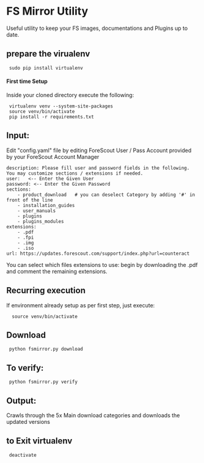 # FS Mirror Utility

Useful utility to keep your FS images, documentations and Plugins up to date.

## prepare the virualenv

```
 sudo pip install virtualenv
```
#### First time Setup

 Inside your cloned directory execute the following:

```
 virtualenv venv --system-site-packages
 source venv/bin/activate
 pip install -r requirements.txt
```
## Input:

Edit "config.yaml" file by editing ForeScout User / Pass Account provided by your ForeScout Account Manager  
```
description: Please fill user and password fields in the following. You may customize sections / extensions if needed.
user:   <-- Enter the Given User
password: <-- Enter the Given Password
sections:
    - product_download   # you can deselect Category by adding '#' in front of the line 
    - installation_guides
    - user_manuals
    - plugins
    - plugins_modules
extensions:
    - .pdf
    - .fpi
    - .img
    - .iso
url: https://updates.forescout.com/support/index.php?url=counteract

```
You can select which files extensions to use: begin by downloading the .pdf and comment the remaining extensions.  

## Recurring execution

If environment already setup as per first step, just execute:

 ```
   source venv/bin/activate
 ```
## Download
```
 python fsmirror.py download
```
## To verify:
```
 python fsmirror.py verify
```
## Output:

  Crawls through the 5x Main download categories and downloads the updated versions

## to Exit virtualenv
```
 deactivate
```
